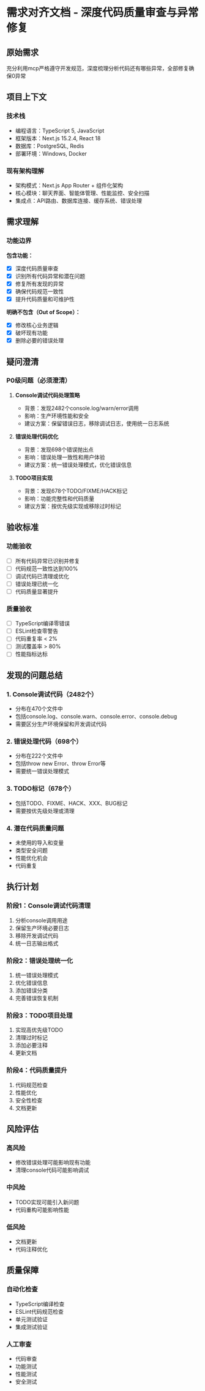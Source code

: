 # 需求对齐文档 - 深度代码质量审查与异常修复

## 原始需求

充分利用mcp严格遵守开发规范，深度梳理分析代码还有哪些异常，全部修复确保0异常

## 项目上下文

### 技术栈

- 编程语言：TypeScript 5, JavaScript
- 框架版本：Next.js 15.2.4, React 18
- 数据库：PostgreSQL, Redis
- 部署环境：Windows, Docker

### 现有架构理解

- 架构模式：Next.js App Router + 组件化架构
- 核心模块：聊天界面、智能体管理、性能监控、安全扫描
- 集成点：API路由、数据库连接、缓存系统、错误处理

## 需求理解

### 功能边界

**包含功能：**

- [x] 深度代码质量审查
- [x] 识别所有代码异常和潜在问题
- [x] 修复所有发现的异常
- [x] 确保代码规范一致性
- [x] 提升代码质量和可维护性

**明确不包含（Out of Scope）：**

- [x] 修改核心业务逻辑
- [x] 破坏现有功能
- [x] 删除必要的错误处理

## 疑问澄清

### P0级问题（必须澄清）

1. **Console调试代码处理策略**
   - 背景：发现2482个console.log/warn/error调用
   - 影响：生产环境性能和安全
   - 建议方案：保留错误日志，移除调试日志，使用统一日志系统

2. **错误处理代码优化**
   - 背景：发现698个错误抛出点
   - 影响：错误处理一致性和用户体验
   - 建议方案：统一错误处理模式，优化错误信息

3. **TODO项目实现**
   - 背景：发现678个TODO/FIXME/HACK标记
   - 影响：功能完整性和代码质量
   - 建议方案：按优先级实现或移除过时标记

## 验收标准

### 功能验收

- [ ] 所有代码异常已识别并修复
- [ ] 代码规范一致性达到100%
- [ ] 调试代码已清理或优化
- [ ] 错误处理已统一化
- [ ] 代码质量显著提升

### 质量验收

- [ ] TypeScript编译零错误
- [ ] ESLint检查零警告
- [ ] 代码重复率 < 2%
- [ ] 测试覆盖率 > 80%
- [ ] 性能指标达标

## 发现的问题总结

### 1. Console调试代码（2482个）

- 分布在470个文件中
- 包括console.log、console.warn、console.error、console.debug
- 需要区分生产环境保留和开发调试代码

### 2. 错误处理代码（698个）

- 分布在222个文件中
- 包括throw new Error、throw Error等
- 需要统一错误处理模式

### 3. TODO标记（678个）

- 包括TODO、FIXME、HACK、XXX、BUG标记
- 需要按优先级处理或清理

### 4. 潜在代码质量问题

- 未使用的导入和变量
- 类型安全问题
- 性能优化机会
- 代码重复

## 执行计划

### 阶段1：Console调试代码清理

1. 分析console调用用途
2. 保留生产环境必要日志
3. 移除开发调试代码
4. 统一日志输出格式

### 阶段2：错误处理统一化

1. 统一错误处理模式
2. 优化错误信息
3. 添加错误分类
4. 完善错误恢复机制

### 阶段3：TODO项目处理

1. 实现高优先级TODO
2. 清理过时标记
3. 添加必要注释
4. 更新文档

### 阶段4：代码质量提升

1. 代码规范检查
2. 性能优化
3. 安全性检查
4. 文档更新

## 风险评估

### 高风险

- 修改错误处理可能影响现有功能
- 清理console代码可能影响调试

### 中风险

- TODO实现可能引入新问题
- 代码重构可能影响性能

### 低风险

- 文档更新
- 代码注释优化

## 质量保障

### 自动化检查

- TypeScript编译检查
- ESLint代码规范检查
- 单元测试验证
- 集成测试验证

### 人工审查

- 代码审查
- 功能测试
- 性能测试
- 安全测试
